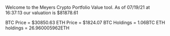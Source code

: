 Welcome to the Meyers Crypto Portfolio Value tool. 
As of 07/19/21 at 16:37:13 our valuation is $81878.61 

BTC Price = $30850.63
 ETH Price = $1824.07
BTC Holdings = 1.06BTC
 ETH holdings = 26.960005962ETH 
